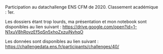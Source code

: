 
Participation au datachallenge ENS CFM de 2020. Classement académique : 1er. 

Les dossiers étant trop lourds, ma présentation et mon notebook sont disponibles au lien suivant : https://drive.google.com/open?id=1-N1xuV8hRovzEf5qSn5xhoZxzujNvhqO

Les données sont disponibles au lien suivant : https://challengedata.ens.fr/participants/challenges/40/